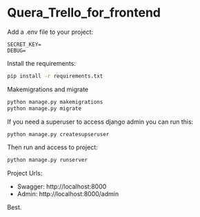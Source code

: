 # Quera_Trello_for_frontend

Add a .env file to your project:
```
SECRET_KEY=
DEBUG=
```

Install the requirements:
```bash
pip install -r requirements.txt
```

Makemigrations and migrate
```bash
python manage.py makemigrations
python manage.py migrate
```

If you need a superuser to access django admin you can run this:
```bash
python manage.py createsupseruser
```

Then run and access to project:

```bash
python manage.py runserver
```

Project Urls:
- Swagger: http://localhost:8000
- Admin: http://localhost:8000/admin

Best.
